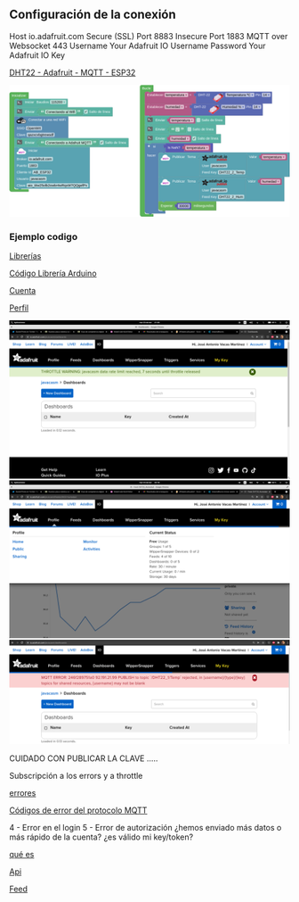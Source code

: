 
## Configuración de la conexión

Host	io.adafruit.com
Secure (SSL) Port	8883
Insecure Port	1883
MQTT over Websocket	443
Username	Your Adafruit IO Username
Password	Your Adafruit IO Key


[DHT22 - Adafruit - MQTT - ESP32](http://www.arduinoblocks.com/web/project/609089)

![](./images/programa_mqtt_adafruit.png)


### Ejemplo codigo

[Librerías](https://io.adafruit.com/api/docs/mqtt.html#client-libraries)

[Código Librería Arduino](https://github.com/adafruit/Adafruit_MQTT_Library)

[Cuenta](https://accounts.adafruit.com/settings/profile)

[Perfil](https://io.adafruit.com/javacasm/profile)


![](./images/adafruitIO_LimitExceed.png)
![](./images/adafruitIO_feedsLimits.png)
![](./images/adafruitIO_feedError.png)


CUIDADO CON PUBLICAR LA CLAVE ..... 

Subscripción a los errors y a throttle

[errores](https://io.adafruit.com/blog/example/2016/07/06/mqtt-error-reporting/)

[Códigos de error del protocolo MQTT](https://www.vtscada.com/help/Content/D_Tags/D_MQTT_ErrMsg.htm)

4 - Error en el login
5 - Error de autorización ¿hemos enviado más datos o más rápido de la cuenta? ¿es válido mi key/token?

[qué es](https://learn.adafruit.com/welcome-to-adafruit-io/what-is-adafruit-io)


[Api](https://io.adafruit.com/api/docs/mqtt.html?python#adafruit-io-mqtt-api)

[Feed](https://io.adafruit.com/javacasm/feeds/dht22-2-temp)